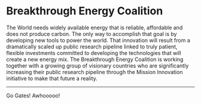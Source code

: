# Breakthrough Energy Coalition

The World needs widely available energy  that is reliable, affordable and does not produce carbon. The only way to accomplish that goal is by developing new tools to power the world. That innovation will result from a dramatically scaled up public research pipeline linked to truly patient, flexible investments committed to developing the technologies that will create a new energy mix. The Breakthrough Energy Coalition is working together with a growing group of visionary countries who are significantly increasing their public research pipeline through the Mission Innovation initiative to make that future a reality.

---

Go Gates! Awhooooo! 











